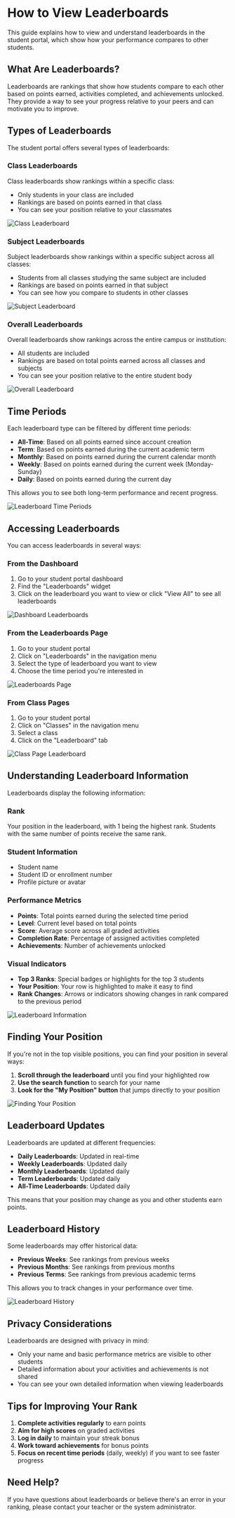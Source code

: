 # How to View Leaderboards

This guide explains how to view and understand leaderboards in the student portal, which show how your performance compares to other students.

## What Are Leaderboards?

Leaderboards are rankings that show how students compare to each other based on points earned, activities completed, and achievements unlocked. They provide a way to see your progress relative to your peers and can motivate you to improve.

## Types of Leaderboards

The student portal offers several types of leaderboards:

### Class Leaderboards

Class leaderboards show rankings within a specific class:

- Only students in your class are included
- Rankings are based on points earned in that class
- You can see your position relative to your classmates

![Class Leaderboard](../assets/images/class-leaderboard.png)

### Subject Leaderboards

Subject leaderboards show rankings within a specific subject across all classes:

- Students from all classes studying the same subject are included
- Rankings are based on points earned in that subject
- You can see how you compare to students in other classes

![Subject Leaderboard](../assets/images/subject-leaderboard.png)

### Overall Leaderboards

Overall leaderboards show rankings across the entire campus or institution:

- All students are included
- Rankings are based on total points earned across all classes and subjects
- You can see your position relative to the entire student body

![Overall Leaderboard](../assets/images/overall-leaderboard.png)

## Time Periods

Each leaderboard type can be filtered by different time periods:

- **All-Time**: Based on all points earned since account creation
- **Term**: Based on points earned during the current academic term
- **Monthly**: Based on points earned during the current calendar month
- **Weekly**: Based on points earned during the current week (Monday-Sunday)
- **Daily**: Based on points earned during the current day

This allows you to see both long-term performance and recent progress.

![Leaderboard Time Periods](../assets/images/leaderboard-time-periods.png)

## Accessing Leaderboards

You can access leaderboards in several ways:

### From the Dashboard

1. Go to your student portal dashboard
2. Find the "Leaderboards" widget
3. Click on the leaderboard you want to view or click "View All" to see all leaderboards

![Dashboard Leaderboards](../assets/images/dashboard-leaderboards.png)

### From the Leaderboards Page

1. Go to your student portal
2. Click on "Leaderboards" in the navigation menu
3. Select the type of leaderboard you want to view
4. Choose the time period you're interested in

![Leaderboards Page](../assets/images/leaderboards-page.png)

### From Class Pages

1. Go to your student portal
2. Click on "Classes" in the navigation menu
3. Select a class
4. Click on the "Leaderboard" tab

![Class Page Leaderboard](../assets/images/class-page-leaderboard.png)

## Understanding Leaderboard Information

Leaderboards display the following information:

### Rank

Your position in the leaderboard, with 1 being the highest rank. Students with the same number of points receive the same rank.

### Student Information

- Student name
- Student ID or enrollment number
- Profile picture or avatar

### Performance Metrics

- **Points**: Total points earned during the selected time period
- **Level**: Current level based on total points
- **Score**: Average score across all graded activities
- **Completion Rate**: Percentage of assigned activities completed
- **Achievements**: Number of achievements unlocked

### Visual Indicators

- **Top 3 Ranks**: Special badges or highlights for the top 3 students
- **Your Position**: Your row is highlighted to make it easy to find
- **Rank Changes**: Arrows or indicators showing changes in rank compared to the previous period

![Leaderboard Information](../assets/images/leaderboard-information.png)

## Finding Your Position

If you're not in the top visible positions, you can find your position in several ways:

1. **Scroll through the leaderboard** until you find your highlighted row
2. **Use the search function** to search for your name
3. **Look for the "My Position" button** that jumps directly to your position

![Finding Your Position](../assets/images/finding-position.png)

## Leaderboard Updates

Leaderboards are updated at different frequencies:

- **Daily Leaderboards**: Updated in real-time
- **Weekly Leaderboards**: Updated daily
- **Monthly Leaderboards**: Updated daily
- **Term Leaderboards**: Updated daily
- **All-Time Leaderboards**: Updated daily

This means that your position may change as you and other students earn points.

## Leaderboard History

Some leaderboards may offer historical data:

- **Previous Weeks**: See rankings from previous weeks
- **Previous Months**: See rankings from previous months
- **Previous Terms**: See rankings from previous academic terms

This allows you to track changes in your performance over time.

![Leaderboard History](../assets/images/leaderboard-history.png)

## Privacy Considerations

Leaderboards are designed with privacy in mind:

- Only your name and basic performance metrics are visible to other students
- Detailed information about your activities and achievements is not shared
- You can see your own detailed information when viewing leaderboards

## Tips for Improving Your Rank

1. **Complete activities regularly** to earn points
2. **Aim for high scores** on graded activities
3. **Log in daily** to maintain your streak bonus
4. **Work toward achievements** for bonus points
5. **Focus on recent time periods** (daily, weekly) if you want to see faster progress

## Need Help?

If you have questions about leaderboards or believe there's an error in your ranking, please contact your teacher or the system administrator.

